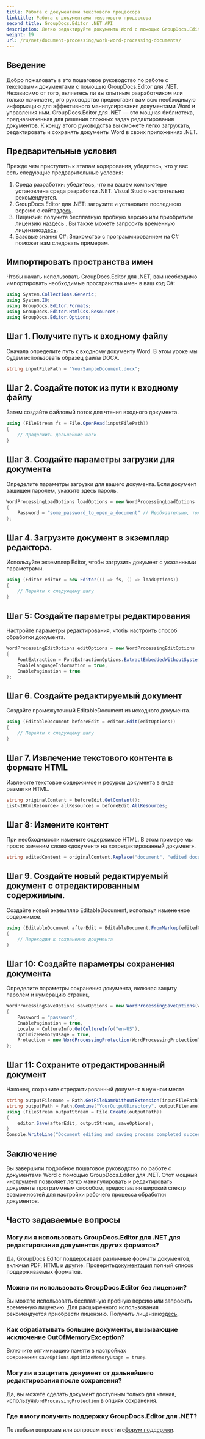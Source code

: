 ```yaml
---
title: Работа с документами текстового процессора
linktitle: Работа с документами текстового процессора
second_title: GroupDocs.Editor .NET API
description: Легко редактируйте документы Word с помощью GroupDocs.Editor для .NET. Следуйте нашему подробному пошаговому руководству, чтобы улучшить свои навыки управления документами.
weight: 19
url: /ru/net/document-processing/work-word-processing-documents/
---
```

## Введение
Добро пожаловать в это пошаговое руководство по работе с текстовыми документами с помощью GroupDocs.Editor для .NET. Независимо от того, являетесь ли вы опытным разработчиком или только начинаете, это руководство предоставит вам всю необходимую информацию для эффективного манипулирования документами Word и управления ими. GroupDocs.Editor для .NET — это мощная библиотека, предназначенная для решения сложных задач редактирования документов. К концу этого руководства вы сможете легко загружать, редактировать и сохранять документы Word в своих приложениях .NET.
## Предварительные условия
Прежде чем приступить к этапам кодирования, убедитесь, что у вас есть следующие предварительные условия:
1. Среда разработки: убедитесь, что на вашем компьютере установлена среда разработки .NET. Visual Studio настоятельно рекомендуется.
2.  GroupDocs.Editor для .NET: загрузите и установите последнюю версию с сайта[здесь](https://releases.groupdocs.com/editor/net/).
3.  Лицензия: получите бесплатную пробную версию или приобретите лицензию на[здесь](https://purchase.groupdocs.com/buy) . Вы также можете запросить временную лицензию[здесь](https://purchase.groupdocs.com/temporary-license/).
4. Базовые знания C#: Знакомство с программированием на C# поможет вам следовать примерам.
## Импортировать пространства имен
Чтобы начать использовать GroupDocs.Editor для .NET, вам необходимо импортировать необходимые пространства имен в ваш код C#:
```csharp
using System.Collections.Generic;
using System.IO;
using GroupDocs.Editor.Formats;
using GroupDocs.Editor.HtmlCss.Resources;
using GroupDocs.Editor.Options;
```
## Шаг 1. Получите путь к входному файлу
Сначала определите путь к входному документу Word. В этом уроке мы будем использовать образец файла DOCX.
```csharp
string inputFilePath = "YourSampleDocument.docx";
```
## Шаг 2. Создайте поток из пути к входному файлу
Затем создайте файловый поток для чтения входного документа.
```csharp
using (FileStream fs = File.OpenRead(inputFilePath))
{
    // Продолжить дальнейшие шаги
}
```
## Шаг 3. Создайте параметры загрузки для документа
Определите параметры загрузки для вашего документа. Если документ защищен паролем, укажите здесь пароль. 
```csharp
WordProcessingLoadOptions loadOptions = new WordProcessingLoadOptions
{
    Password = "some_password_to_open_a_document" // Необязательно, только если документ защищен
};
```
## Шаг 4. Загрузите документ в экземпляр редактора.
Используйте экземпляр Editor, чтобы загрузить документ с указанными параметрами.
```csharp
using (Editor editor = new Editor(() => fs, () => loadOptions))
{
    // Перейти к следующему шагу
}
```
## Шаг 5: Создайте параметры редактирования
Настройте параметры редактирования, чтобы настроить способ обработки документа.
```csharp
WordProcessingEditOptions editOptions = new WordProcessingEditOptions
{
    FontExtraction = FontExtractionOptions.ExtractEmbeddedWithoutSystem,
    EnableLanguageInformation = true,
    EnablePagination = true
};
```
## Шаг 6. Создайте редактируемый документ
Создайте промежуточный EditableDocument из исходного документа.
```csharp
using (EditableDocument beforeEdit = editor.Edit(editOptions))
{
    // Перейти к следующему шагу
}
```
## Шаг 7. Извлечение текстового контента в формате HTML
Извлеките текстовое содержимое и ресурсы документа в виде разметки HTML.
```csharp
string originalContent = beforeEdit.GetContent();
List<IHtmlResource> allResources = beforeEdit.AllResources;
```
## Шаг 8: Измените контент
При необходимости измените содержимое HTML. В этом примере мы просто заменим слово «документ» на «отредактированный документ».
```csharp
string editedContent = originalContent.Replace("document", "edited document");
```
## Шаг 9. Создайте новый редактируемый документ с отредактированным содержимым.
Создайте новый экземпляр EditableDocument, используя измененное содержимое.
```csharp
using (EditableDocument afterEdit = EditableDocument.FromMarkup(editedContent, allResources))
{
    // Переходим к сохранению документа
}
```
## Шаг 10: Создайте параметры сохранения документа
Определите параметры сохранения документа, включая защиту паролем и нумерацию страниц.
```csharp
WordProcessingSaveOptions saveOptions = new WordProcessingSaveOptions(WordProcessingFormats.Docm)
{
    Password = "password",
    EnablePagination = true,
    Locale = CultureInfo.GetCultureInfo("en-US"),
    OptimizeMemoryUsage = true,
    Protection = new WordProcessingProtection(WordProcessingProtectionType.ReadOnly, "write_password")
};
```
## Шаг 11: Сохраните отредактированный документ
Наконец, сохраните отредактированный документ в нужном месте.
```csharp
string outputFilename = Path.GetFileNameWithoutExtension(inputFilePath) + ".docm";
string outputPath = Path.Combine("YourOutputDirectory", outputFilename);
using (FileStream outputStream = File.Create(outputPath))
{
    editor.Save(afterEdit, outputStream, saveOptions);
}
Console.WriteLine("Document editing and saving process completed successfully.");
```
## Заключение
Вы завершили подробное пошаговое руководство по работе с документами Word с помощью GroupDocs.Editor для .NET. Этот мощный инструмент позволяет легко манипулировать и редактировать документы программным способом, предоставляя широкий спектр возможностей для настройки рабочего процесса обработки документов.
## Часто задаваемые вопросы
### Могу ли я использовать GroupDocs.Editor для .NET для редактирования документов других форматов?
 Да, GroupDocs.Editor поддерживает различные форматы документов, включая PDF, HTML и другие. Проверить[документация](https://tutorials.groupdocs.com/editor/net/) полный список поддерживаемых форматов.
### Можно ли использовать GroupDocs.Editor без лицензии?
 Вы можете использовать бесплатную пробную версию или запросить временную лицензию. Для расширенного использования рекомендуется приобрести лицензию. Получить лицензию[здесь](https://purchase.groupdocs.com/buy).
### Как обрабатывать большие документы, вызывающие исключение OutOfMemoryException?
 Включите оптимизацию памяти в настройках сохранения:`saveOptions.OptimizeMemoryUsage = true;`.
### Могу ли я защитить документ от дальнейшего редактирования после сохранения?
 Да, вы можете сделать документ доступным только для чтения, используя`WordProcessingProtection` в опциях сохранения.
### Где я могу получить поддержку GroupDocs.Editor для .NET?
 По любым вопросам или вопросам посетите[форум поддержки](https://forum.groupdocs.com/c/editor/20).